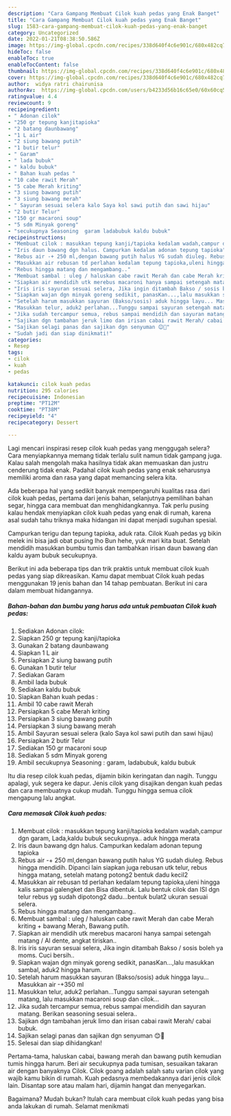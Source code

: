 ```yaml
---
description: "Cara Gampang Membuat Cilok kuah pedas yang Enak Banget"
title: "Cara Gampang Membuat Cilok kuah pedas yang Enak Banget"
slug: 1583-cara-gampang-membuat-cilok-kuah-pedas-yang-enak-banget
category: Uncategorized
date: 2022-01-21T08:38:50.586Z
image: https://img-global.cpcdn.com/recipes/338d640f4c6e901c/680x482cq70/cilok-kuah-pedas-foto-resep-utama.jpg
hideToc: false
enableToc: true
enableTocContent: false
thumbnail: https://img-global.cpcdn.com/recipes/338d640f4c6e901c/680x482cq70/cilok-kuah-pedas-foto-resep-utama.jpg
cover: https://img-global.cpcdn.com/recipes/338d640f4c6e901c/680x482cq70/cilok-kuah-pedas-foto-resep-utama.jpg
author:  widya ratri chairunisa
authorAv:  https://img-global.cpcdn.com/users/b4233d56b16c65e0/60x60cq50/avatar.jpg
ratingvalue: 4.4
reviewcount: 9
recipeingredient:
- " Adonan cilok"
- "250 gr tepung kanjitapioka"
- "2 batang daunbawang"
- "1 L air"
- "2 siung bawang putih"
- "1 butir telur"
- " Garam"
- " lada bubuk"
- " kaldu bubuk"
- " Bahan kuah pedas "
- "10 cabe rawit Merah"
- "5 cabe Merah kriting"
- "3 siung bawang putih"
- "3 siung bawang merah"
- " Sayuran sesuai selera kalo Saya kol sawi putih dan sawi hijau"
- "2 butir Telur"
- "150 gr macaroni soup"
- "5 sdm Minyak goreng"
- "secukupnya Seasoning  garam ladabubuk kaldu bubuk"
recipeinstructions:
- "Membuat cilok : masukkan tepung kanji/tapioka kedalam wadah,campur dgn garam, Lada,kaldu bubuk secukupnya.. aduk hingga merata"
- "Iris daun bawang dgn halus. Campurkan kedalam adonan tepung tapioka"
- "Rebus air -+ 250 ml,dengan bawang putih halus YG sudah diuleg. Rebus hingga mendidih. Dipanci lain siapkan juga rebusan utk telur, rebus hingga matang, setelah matang potong2 bentuk dadu kecil2"
- "Masukkan air rebusan td perlahan kedalam tepung tapioka,uleni hingga kalis sampai galengket dan Bisa dibentuk. Lalu bentuk cilok dan ISI dgn telur rebus yg sudah dipotong2 dadu...bentuk bulat2 ukuran sesuai selera."
- "Rebus hingga matang dan mengambang.."
- "Membuat sambal : uleg / haluskan cabe rawit Merah dan cabe Merah kriting + bawang Merah, Bawang putih."
- "Siapkan air mendidih utk merebus macaroni hanya sampai setengah matang / Al dente, angkat tiriskan.."
- "Iris iris sayuran sesuai selera, Jika ingin ditambah Bakso / sosis boleh ya moms. Cuci bersih.."
- "Siapkan wajan dgn minyak goreng sedikit, panasKan...,lalu masukkan sambal, aduk2 hingga harum."
- "Setelah harum masukkan sayuran (Bakso/sosis) aduk hingga layu... Masukkan air -+350 ml"
- "Masukkan telur, aduk2 perlahan...Tunggu sampai sayuran setengah matang, lalu masukkan macaroni soup dan cilok..."
- "Jika sudah tercampur semua, rebus sampai mendidih dan sayuran matang. Berikan seasoning sesuai selera.."
- "Sajikan dgn tambahan jeruk limo dan irisan cabai rawit Merah/ cabai bubuk."
- "Sajikan selagi panas dan sajikan dgn senyuman 😊🌼"
- "Sudah jadi dan siap dinikmati!"
categories:
- Resep
tags:
- cilok
- kuah
- pedas

katakunci: cilok kuah pedas 
nutrition: 295 calories
recipecuisine: Indonesian
preptime: "PT12M"
cooktime: "PT38M"
recipeyield: "4"
recipecategory: Dessert

---
```



Lagi mencari inspirasi resep cilok kuah pedas yang menggugah selera? Cara menyiapkannya memang tidak terlalu sulit namun tidak gampang juga. Kalau salah mengolah maka hasilnya tidak akan memuaskan dan justru cenderung tidak enak. Padahal cilok kuah pedas yang enak seharusnya memiliki aroma dan rasa yang dapat memancing selera kita.


Ada beberapa hal yang sedikit banyak mempengaruhi kualitas rasa dari cilok kuah pedas, pertama dari jenis bahan, selanjutnya pemilihan bahan segar, hingga cara membuat dan menghidangkannya. Tak perlu pusing kalau hendak menyiapkan cilok kuah pedas yang enak di rumah, karena asal sudah tahu triknya maka hidangan ini dapat menjadi suguhan spesial.

Campurkan terigu dan tepung tapioka, aduk rata. Cilok Kuah pedas yg bikin melek ini bisa jadi obat pusing lho Bun hehe, yuk mari kita buat. Setelah mendidih masukkan bumbu tumis dan tambahkan irisan daun bawang dan kaldu ayam bubuk secukupnya.


Berikut ini ada beberapa tips dan trik praktis untuk membuat cilok kuah pedas yang siap dikreasikan. Kamu dapat membuat Cilok kuah pedas menggunakan 19 jenis bahan dan 14 tahap pembuatan. Berikut ini cara dalam membuat hidangannya.

<!--inarticleads1-->

##### Bahan-bahan dan bumbu yang harus ada untuk pembuatan Cilok kuah pedas:

1. Sediakan  Adonan cilok:
1. Siapkan 250 gr tepung kanji/tapioka
1. Gunakan 2 batang daunbawang
1. Siapkan 1 L air
1. Persiapkan 2 siung bawang putih
1. Gunakan 1 butir telur
1. Sediakan  Garam
1. Ambil  lada bubuk
1. Sediakan  kaldu bubuk
1. Siapkan  Bahan kuah pedas :
1. Ambil 10 cabe rawit Merah
1. Persiapkan 5 cabe Merah kriting
1. Persiapkan 3 siung bawang putih
1. Persiapkan 3 siung bawang merah
1. Ambil  Sayuran sesuai selera (kalo Saya kol sawi putih dan sawi hijau)
1. Persiapkan 2 butir Telur
1. Sediakan 150 gr macaroni soup
1. Sediakan 5 sdm Minyak goreng
1. Ambil secukupnya Seasoning : garam, ladabubuk, kaldu bubuk


Itu dia resep cilok kuah pedas, dijamin bikin keringatan dan nagih. Tunggu apalagi, yuk segera ke dapur. Jenis cilok yang disajikan dengan kuah pedas dan cara membuatnya cukup mudah. Tunggu hingga semua cilok mengapung lalu angkat. 

<!--inarticleads2-->

##### Cara memasak Cilok kuah pedas:

1. Membuat cilok : masukkan tepung kanji/tapioka kedalam wadah,campur dgn garam, Lada,kaldu bubuk secukupnya.. aduk hingga merata
1. Iris daun bawang dgn halus. Campurkan kedalam adonan tepung tapioka
1. Rebus air -+ 250 ml,dengan bawang putih halus YG sudah diuleg. Rebus hingga mendidih. Dipanci lain siapkan juga rebusan utk telur, rebus hingga matang, setelah matang potong2 bentuk dadu kecil2
1. Masukkan air rebusan td perlahan kedalam tepung tapioka,uleni hingga kalis sampai galengket dan Bisa dibentuk. Lalu bentuk cilok dan ISI dgn telur rebus yg sudah dipotong2 dadu...bentuk bulat2 ukuran sesuai selera.
1. Rebus hingga matang dan mengambang..
1. Membuat sambal : uleg / haluskan cabe rawit Merah dan cabe Merah kriting + bawang Merah, Bawang putih.
1. Siapkan air mendidih utk merebus macaroni hanya sampai setengah matang / Al dente, angkat tiriskan..
1. Iris iris sayuran sesuai selera, Jika ingin ditambah Bakso / sosis boleh ya moms. Cuci bersih..
1. Siapkan wajan dgn minyak goreng sedikit, panasKan...,lalu masukkan sambal, aduk2 hingga harum.
1. Setelah harum masukkan sayuran (Bakso/sosis) aduk hingga layu... Masukkan air -+350 ml
1. Masukkan telur, aduk2 perlahan...Tunggu sampai sayuran setengah matang, lalu masukkan macaroni soup dan cilok...
1. Jika sudah tercampur semua, rebus sampai mendidih dan sayuran matang. Berikan seasoning sesuai selera..
1. Sajikan dgn tambahan jeruk limo dan irisan cabai rawit Merah/ cabai bubuk.
1. Sajikan selagi panas dan sajikan dgn senyuman 😊🌼
1. Selesai dan siap dihidangkan!

Pertama-tama, haluskan cabai, bawang merah dan bawang putih kemudian tumis hingga harum. Beri air secukupnya pada tumisan, sesuaikan takaran air dengan banyaknya Cilok. Cilok goang adalah salah satu varian cilok yang wajib kamu bikin di rumah. Kuah pedasnya membedakannya dari jenis cilok lain. Disantap sore atau malam hari, dijamin hangat dan menyegarkan. 

Bagaimana? Mudah bukan? Itulah cara membuat cilok kuah pedas yang bisa anda lakukan di rumah. Selamat menikmati
